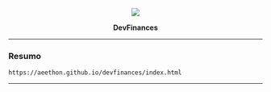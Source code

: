 <p align="center">
    <img src="https://avatars3.githubusercontent.com/u/66197267?s=60&v=4">
    <p align="center"><b>DevFinances</b><p>
</p>

<hr>


### Resumo

```
https://aeethon.github.io/devfinances/index.html
```

<hr>



